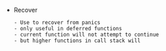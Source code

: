 - Recover

      - Use to recover from panics
      - only useful in deferred functions
      - current function will not attempt to continue
      - but higher functions in call stack will 

